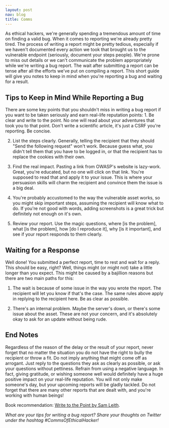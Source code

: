 ```yaml
---
layout: post
nav: blog
title: Comms
---
```


As ethical hackers, we're generally spending a tremendous amount of time on finding a valid bug. When it comes to reporting we're already pretty tired. The process of writing a report might be pretty tedious, especially if we haven't documented every action we took that brought us to the vulnerable endpoint (seriously, document your steps people). We're prone to miss out details or we can't communicate the problem appropriately while we're writing a bug report. The wait after submitting a report can be tense after all the efforts we've put on compiling a report. This short guide will give you notes to keep in mind when you're reporting a bug and waiting for a result.

<h2>Tips to Keep in Mind While Reporting a Bug</h2>
There are some key points that you shouldn't miss in writing a bug report if you want to be taken seriously and earn real-life reputation points:
1. Be clear and write to the point. No one will read about your adventures that took you to that point. Don't write a scientific article, it's just a CSRF you're reporting. Be concise. 

2. List the steps clearly. Generally, telling the recipient that they should "Send the following request" won't work. Because guess what, you didn't tell them that you have to be logged in, or that the recipient has to replace the cookies with their own. 

3. Find the real impact. Pasting a link from OWASP's website is lazy-work. Great, you're educated, but no one will click on that link. You're supposed to read that and apply it to your issue. This is where your persuasion skills will charm the recipient and convince them the issue is a big deal.

4. You're probably accustomed to the way the vulnerable asset works, so you might skip important steps, assuming the recipient will know what to do. If you're not good with words, adding screenshots is a great trick but definitely not enough on it's own.

5. Review your report. Use the magic questions, where [is the problem], what [is the problem], how [do I reproduce it], why [is it important], and see if your report responds to them clearly.

<h2>Waiting for a Response</h2>
Well done! You submitted a perfect report, time to rest and wait for a reply. This should be easy, right? Well, things might (or might not) take a little longer than you expect. This might be caused by a bajillion reasons but there are two main paths for this:

1. The wait is because of some issue in the way you wrote the report. The recipient will let you know if that's the case. The same rules above apply in replying to the recipient here. Be as clear as possible. 

2. There's an internal problem. Maybe the server's down, or there's some issue about the asset. These are not your concern, and it's absolutely okay to ask for an update without being rude. 

<h2>End Notes</h2>
Regardless of the reason of the delay or the result of your report, never forget that no matter the situation you do not have the right to bully the recipient or throw a fit. Do not imply anything that might come off as arrogant. Just reply to the questions they ask as clearly as possible, or ask your questions without pettiness. Refrain from using a negative language. In fact, giving gratitude, or wishing someone well would definitely have a huge positive impact on your real-life reputation. You will not only make someone's day, but your upcoming reports will be gladly tackled. Do not forget that there are many other reports that are dealt with, and you're working with human beings! 

Book recommendation: <a href="https://www.amazon.com/Write-Point-Fundamentals-Writing-Purpose/dp/1615194622">Write to the Point by Sam Leith</a>.

<em>What are your tips for writing a bug report? Share your thoughts on Twitter under the hashtag #CommsOfEthicalHacker!</em>
